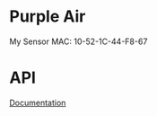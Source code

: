 # Purple Air

My Sensor
MAC:  10-52-1C-44-F8-67


# API

[Documentation](https://docs.google.com/document/d/15ijz94dXJ-YAZLi9iZ_RaBwrZ4KtYeCy08goGBwnbCU/edit)
